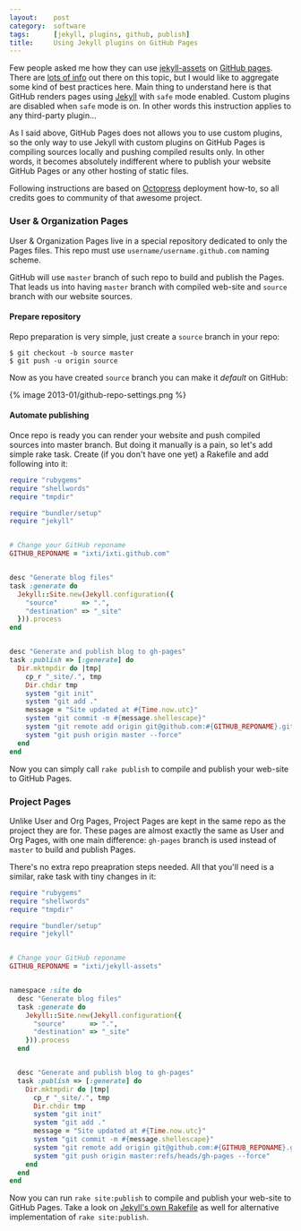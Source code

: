 ```yaml
---
layout:    post
category:  software
tags:      [jekyll, plugins, github, publish]
title:     Using Jekyll plugins on GitHub Pages
---
```


Few people asked me how they can use [jekyll-assets][jekyll-assets] on [GitHub
pages][gh-pages]. There are [lots of info][google-info] out there on this topic,
but I would like to aggregate some kind of best practices here. Main thing to
understand here is that GitHub renders pages using [Jekyll][jekyll] with `safe`
mode enabled. Custom plugins are disabled when `safe` mode is on. In other words
this instruction applies to any third-party plugin...

[jekyll-assets]:  http://ixti.net/jekyll-assets/
[gh-pages]:       http://pages.github.com/
[google-info]:    https://www.google.com/search?q=github+pages
[jekyll]:         http://jekyllrb.com/

As I said above, GitHub Pages does not allows you to use custom plugins, so the
only way to use Jekyll with custom plugins on GitHub Pages is compiling sources
locally and pushing compiled results only. In other words, it becomes absolutely
indifferent where to publish your website GitHub Pages or any other hosting of
static files.

Following instructions are based on [Octopress][octopress] deployment how-to, so
all credits goes to community of that awesome project.

[octopress]: http://octopress.org/


### User & Organization Pages

User & Organization Pages live in a special repository dedicated to only the
Pages files. This repo must use `username/username.github.com` naming scheme.

GitHub will use `master` branch of such repo to build and publish the Pages.
That leads us into having `master` branch with compiled web-site and `source`
branch with our website sources.


#### Prepare repository

Repo preparation is very simple, just create a `source` branch in your repo:

    $ git checkout -b source master
    $ git push -u origin source

Now as you have created `source` branch you can make it _default_ on GitHub:

<div class="center">{% image 2013-01/github-repo-settings.png %}</div>


#### Automate publishing

Once repo is ready you can render your website and push compiled sources into
master branch. But doing it manually is a pain, so let's add simple rake task.
Create (if you don't have one yet) a Rakefile and add following into it:

``` ruby
require "rubygems"
require "shellwords"
require "tmpdir"

require "bundler/setup"
require "jekyll"


# Change your GitHub reponame
GITHUB_REPONAME = "ixti/ixti.github.com"


desc "Generate blog files"
task :generate do
  Jekyll::Site.new(Jekyll.configuration({
    "source"      => ".",
    "destination" => "_site"
  })).process
end


desc "Generate and publish blog to gh-pages"
task :publish => [:generate] do
  Dir.mktmpdir do |tmp|
    cp_r "_site/.", tmp
    Dir.chdir tmp
    system "git init"
    system "git add ."
    message = "Site updated at #{Time.now.utc}"
    system "git commit -m #{message.shellescape}"
    system "git remote add origin git@github.com:#{GITHUB_REPONAME}.git"
    system "git push origin master --force"
  end
end
```

Now you can simply call `rake publish` to compile and publish your web-site to
GitHub Pages.


### Project Pages

Unlike User and Org Pages, Project Pages are kept in the same repo as the
project they are for. These pages are almost exactly the same as User and
Org Pages, with one main difference: `gh-pages` branch is used instead of
`master` to build and publish Pages.

There's no extra repo preapration steps needed. All that you'll need is a
similar, rake task with tiny changes in it:

``` ruby
require "rubygems"
require "shellwords"
require "tmpdir"

require "bundler/setup"
require "jekyll"


# Change your GitHub reponame
GITHUB_REPONAME = "ixti/jekyll-assets"


namespace :site do
  desc "Generate blog files"
  task :generate do
    Jekyll::Site.new(Jekyll.configuration({
      "source"      => ".",
      "destination" => "_site"
    })).process
  end


  desc "Generate and publish blog to gh-pages"
  task :publish => [:generate] do
    Dir.mktmpdir do |tmp|
      cp_r "_site/.", tmp
      Dir.chdir tmp
      system "git init"
      system "git add ."
      message = "Site updated at #{Time.now.utc}"
      system "git commit -m #{message.shellescape}"
      system "git remote add origin git@github.com:#{GITHUB_REPONAME}.git"
      system "git push origin master:refs/heads/gh-pages --force"
    end
  end
end
```

Now you can run `rake site:publish` to compile and publish your web-site to
GitHub Pages. Take a look on [Jekyll's own Rakefile][jekyll-rakefile] as well
for alternative implementation of `rake site:publish`.

[jekyll-rakefile]: https://github.com/mojombo/jekyll/blob/master/Rakefile
